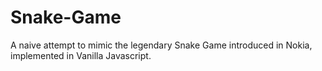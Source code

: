 # Snake-Game
A naive attempt to mimic the legendary Snake Game introduced in Nokia, implemented in Vanilla Javascript.
